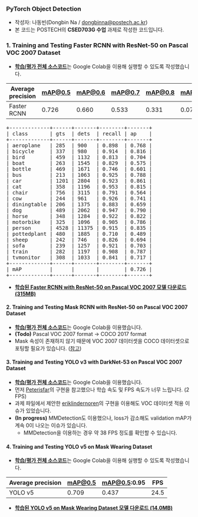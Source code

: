 ### PyTorch Object Detection

* 작성자: 나동빈(Dongbin Na / dongbinna@postech.ac.kr)
* 본 코드는 POSTECH의 **CSED703G 수업** 과제로 작성한 코드입니다.

### 1. Training and Testing Faster RCNN with ResNet-50 on Pascal VOC 2007 Dataset

* <b>[학습/평가 전체 소스코드](/Faster_RCNN_with_ResNet_50_on_PASCAL_VOC_2007.ipynb)</b>는 Google Colab을 이용해 실행할 수 있도록 작성했습니다.

|Average precision|mAP@0.5|mAP@0.6|mAP@0.7|mAP@0.8|mAP@0.9|FPS|
|-----------------|---|---|---|---|---|---|
|Faster RCNN|0.726|0.660|0.533|0.331|0.079|17.1|

<pre>
+-------------+------+-------+--------+-------+
| class       | gts  | dets  | recall | ap    |
+-------------+------+-------+--------+-------+
| aeroplane   | 285  | 900   | 0.898  | 0.768 |
| bicycle     | 337  | 980   | 0.914  | 0.816 |
| bird        | 459  | 1132  | 0.813  | 0.704 |
| boat        | 263  | 1545  | 0.829  | 0.575 |
| bottle      | 469  | 1671  | 0.746  | 0.601 |
| bus         | 213  | 1063  | 0.925  | 0.788 |
| car         | 1201 | 2804  | 0.923  | 0.861 |
| cat         | 358  | 1196  | 0.953  | 0.815 |
| chair       | 756  | 3115  | 0.791  | 0.564 |
| cow         | 244  | 961   | 0.926  | 0.741 |
| diningtable | 206  | 1375  | 0.883  | 0.659 |
| dog         | 489  | 2062  | 0.947  | 0.790 |
| horse       | 348  | 1284  | 0.922  | 0.822 |
| motorbike   | 325  | 1096  | 0.905  | 0.786 |
| person      | 4528 | 11375 | 0.915  | 0.835 |
| pottedplant | 480  | 1885  | 0.710  | 0.489 |
| sheep       | 242  | 746   | 0.826  | 0.694 |
| sofa        | 239  | 1257  | 0.921  | 0.703 |
| train       | 282  | 1197  | 0.908  | 0.787 |
| tvmonitor   | 308  | 1033  | 0.841  | 0.717 |
+-------------+------+-------+--------+-------+
| mAP         |      |       |        | 0.726 |
+-------------+------+-------+--------+-------+
</pre>

* **[학습된 Faster RCNN with ResNet-50 on Pascal VOC 2007 모델 다운로드 (315MB)](https://postechackr-my.sharepoint.com/:u:/g/personal/dongbinna_postech_ac_kr/EQlL8YFVuKVFuk0K_X1RuigBWZO8g9IAuEiHGH-nkZ2PLg?download=1)**

#### 2. Training and Testing Mask RCNN with ResNet-50 on Pascal VOC 2007 Dataset

* <b>[학습/평가 전체 소스코드](/Mask_RCNN_with_ResNet_50_on_PASCAL_VOC_2007.ipynb)</b>는 Google Colab을 이용했습니다.
* <b>(Todo)</b> Pascal VOC 2007 format → COCO 2017 format
* Mask 속성이 존재하지 않기 때문에 VOC 2007 데이터셋을 COCO 데이터셋으로 포팅할 필요가 있습니다. ([참고](https://github.com/open-mmlab/mmdetection/issues/26))

#### 3. Training and Testing YOLO v3 with DarkNet-53 on Pascal VOC 2007 Dataset

* <b>[학습/평가 전체 소스코드](/YOLO_v3_with_DarkNet_53_on_PASCAL_VOC_2007.ipynb)</b>는 Google Colab을 이용했습니다.
* 먼저 [Peterisfar](https://github.com/Peterisfar/YOLOV3)의 구현을 참고했으나 학습 속도 및 FPS 속도가 너무 느립니다. (2 FPS)
* 과제 파일에서 제안한 [eriklindernoren](https://github.com/eriklindernoren/PyTorch-YOLOv3)의 구현을 이용해도 VOC 데이터셋 적용 이슈가 있었습니다.
* <b>(In progress)</b> MMDetection도 이용했으나, loss가 감소해도 validation mAP가 계속 0이 나오는 이슈가 있습니다.
    * MMDetection을 이용하는 경우 약 38 FPS 정도를 확인할 수 있습니다.

#### 4. Training and Testing YOLO v5 on Mask Wearing Dataset

* <b>[학습/평가 전체 소스코드](/YOLO_v5_on_Mask_Wearing_Dataset.ipynb)</b>는 Google Colab을 이용해 실행할 수 있도록 작성했습니다.

|Average precision|mAP@0.5|mAP@0.5:0.95|FPS|
|-----------------|---|---|---|
|YOLO v5|0.709|0.437|24.5|

* **[학습된 YOLO v5 on Mask Wearing Dataset 모델 다운로드 (14.0MB)](https://postechackr-my.sharepoint.com/:u:/g/personal/dongbinna_postech_ac_kr/EcuZ5uleQ9ZNgVYlxTeGsmkBwL6WnD41WgPbzFyOj-Y-KQ?download=1)**
